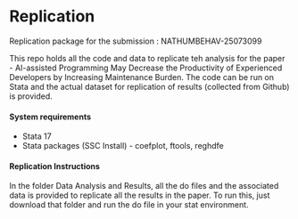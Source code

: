 # Replication
Replication package for the submission : NATHUMBEHAV-25073099

This repo holds all the code and data to replicate teh analysis for the paper - AI-assisted Programming May Decrease the Productivity of Experienced Developers by Increasing Maintenance Burden. The code can be run on Stata and the actual dataset for replication of results (collected from Github) is provided.

#### System requirements
* Stata 17
* Stata packages (SSC Install) - coefplot, ftools, reghdfe

#### Replication Instructions

In the folder Data Analysis and Results, all the do files and the associated data is provided to replicate all the results in the paper. To run this,  just download that folder and run the do file in your stat environment. 
